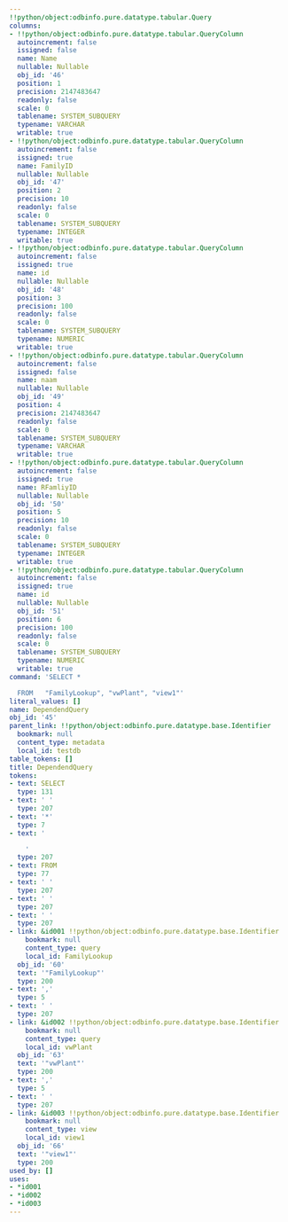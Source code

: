 ```yaml
---
!!python/object:odbinfo.pure.datatype.tabular.Query
columns:
- !!python/object:odbinfo.pure.datatype.tabular.QueryColumn
  autoincrement: false
  issigned: false
  name: Name
  nullable: Nullable
  obj_id: '46'
  position: 1
  precision: 2147483647
  readonly: false
  scale: 0
  tablename: SYSTEM_SUBQUERY
  typename: VARCHAR
  writable: true
- !!python/object:odbinfo.pure.datatype.tabular.QueryColumn
  autoincrement: false
  issigned: true
  name: FamilyID
  nullable: Nullable
  obj_id: '47'
  position: 2
  precision: 10
  readonly: false
  scale: 0
  tablename: SYSTEM_SUBQUERY
  typename: INTEGER
  writable: true
- !!python/object:odbinfo.pure.datatype.tabular.QueryColumn
  autoincrement: false
  issigned: true
  name: id
  nullable: Nullable
  obj_id: '48'
  position: 3
  precision: 100
  readonly: false
  scale: 0
  tablename: SYSTEM_SUBQUERY
  typename: NUMERIC
  writable: true
- !!python/object:odbinfo.pure.datatype.tabular.QueryColumn
  autoincrement: false
  issigned: false
  name: naam
  nullable: Nullable
  obj_id: '49'
  position: 4
  precision: 2147483647
  readonly: false
  scale: 0
  tablename: SYSTEM_SUBQUERY
  typename: VARCHAR
  writable: true
- !!python/object:odbinfo.pure.datatype.tabular.QueryColumn
  autoincrement: false
  issigned: true
  name: RFamliyID
  nullable: Nullable
  obj_id: '50'
  position: 5
  precision: 10
  readonly: false
  scale: 0
  tablename: SYSTEM_SUBQUERY
  typename: INTEGER
  writable: true
- !!python/object:odbinfo.pure.datatype.tabular.QueryColumn
  autoincrement: false
  issigned: true
  name: id
  nullable: Nullable
  obj_id: '51'
  position: 6
  precision: 100
  readonly: false
  scale: 0
  tablename: SYSTEM_SUBQUERY
  typename: NUMERIC
  writable: true
command: 'SELECT *

  FROM   "FamilyLookup", "vwPlant", "view1"'
literal_values: []
name: DependendQuery
obj_id: '45'
parent_link: !!python/object:odbinfo.pure.datatype.base.Identifier
  bookmark: null
  content_type: metadata
  local_id: testdb
table_tokens: []
title: DependendQuery
tokens:
- text: SELECT
  type: 131
- text: ' '
  type: 207
- text: '*'
  type: 7
- text: '

    '
  type: 207
- text: FROM
  type: 77
- text: ' '
  type: 207
- text: ' '
  type: 207
- text: ' '
  type: 207
- link: &id001 !!python/object:odbinfo.pure.datatype.base.Identifier
    bookmark: null
    content_type: query
    local_id: FamilyLookup
  obj_id: '60'
  text: '"FamilyLookup"'
  type: 200
- text: ','
  type: 5
- text: ' '
  type: 207
- link: &id002 !!python/object:odbinfo.pure.datatype.base.Identifier
    bookmark: null
    content_type: query
    local_id: vwPlant
  obj_id: '63'
  text: '"vwPlant"'
  type: 200
- text: ','
  type: 5
- text: ' '
  type: 207
- link: &id003 !!python/object:odbinfo.pure.datatype.base.Identifier
    bookmark: null
    content_type: view
    local_id: view1
  obj_id: '66'
  text: '"view1"'
  type: 200
used_by: []
uses:
- *id001
- *id002
- *id003
---
```

